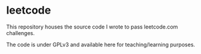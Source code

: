 # leetcode
This repository houses the source code I wrote to pass leetcode.com challenges.

The code is under GPLv3 and available here for teaching/learning purposes.
